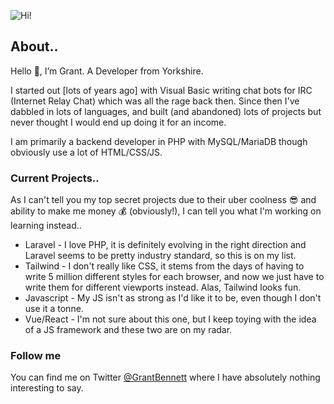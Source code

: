 ![Hi!](https://grantbennett.co.uk/images/cartoon_me.jpg)

## About..

Hello 👋, I’m Grant. A Developer from Yorkshire.

I started out [lots of years ago] with Visual Basic writing chat bots for IRC (Internet Relay Chat) which was all the rage back then. Since then I've dabbled in lots of languages, and built (and abandoned) lots of projects but never thought I would end up doing it for an income.

I am primarily a backend developer in PHP with MySQL/MariaDB though obviously use a lot of HTML/CSS/JS.

### Current Projects..

As I can't tell you my top secret projects due to their uber coolness 😎 and ability to make me money 💰 (obviously!), I can tell you what I'm working on learning instead..

- Laravel - I love PHP, it is definitely evolving in the right direction and Laravel seems to be pretty industry standard, so this is on my list.
- Tailwind - I don't really like CSS, it stems from the days of having to write 5 million different styles for each browser, and now we just have to write them for different viewports instead. Alas, Tailwind looks fun.
- Javascript - My JS isn't as strong as I'd like it to be, even though I don't use it a tonne.
- Vue/React - I'm not sure about this one, but I keep toying with the idea of a JS framework and these two are on my radar.

### Follow me

You can find me on Twitter [@GrantBennett](http://twitter.com/grantbennett) where I have absolutely nothing interesting to say.
